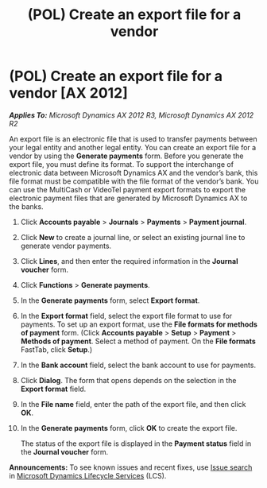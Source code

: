 ﻿---
title: (POL) Create an export file for a vendor
TOCTitle: (POL) Create an export file for a vendor
ms:assetid: 8ab04081-3dde-4545-9064-14074fbd0e0b
ms:mtpsurl: https://technet.microsoft.com/en-us/library/JJ678280(v=AX.60)
ms:contentKeyID: 49387002
ms.date: 04/18/2014
mtps_version: v=AX.60
f1_keywords:
- export format
---

# (POL) Create an export file for a vendor [AX 2012]


_**Applies To:** Microsoft Dynamics AX 2012 R3, Microsoft Dynamics AX 2012 R2_

An export file is an electronic file that is used to transfer payments between your legal entity and another legal entity. You can create an export file for a vendor by using the **Generate payments** form. Before you generate the export file, you must define its format. To support the interchange of electronic data between Microsoft Dynamics AX and the vendor’s bank, this file format must be compatible with the file format of the vendor’s bank. You can use the MultiCash or VideoTel payment export formats to export the electronic payment files that are generated by Microsoft Dynamics AX to the banks.

1.  Click **Accounts payable** \> **Journals** \> **Payments** \> **Payment journal**.

2.  Click **New** to create a journal line, or select an existing journal line to generate vendor payments.

3.  Click **Lines**, and then enter the required information in the **Journal voucher** form.

4.  Click **Functions** \> **Generate payments**.

5.  In the **Generate payments** form, select **Export format**.

6.  In the **Export format** field, select the export file format to use for payments. To set up an export format, use the **File formats for methods of payment** form. (Click **Accounts payable** \> **Setup** \> **Payment** \> **Methods of payment**. Select a method of payment. On the **File formats** FastTab, click **Setup**.)

7.  In the **Bank account** field, select the bank account to use for payments.

8.  Click **Dialog**. The form that opens depends on the selection in the **Export format** field.

9.  In the **File name** field, enter the path of the export file, and then click **OK**.

10. In the **Generate payments** form, click **OK** to create the export file.
    
    The status of the export file is displayed in the **Payment status** field in the **Journal voucher** form.

  
**Announcements:** To see known issues and recent fixes, use [Issue search](http://go.microsoft.com/fwlink/?linkid=389258) in [Microsoft Dynamics Lifecycle Services](http://go.microsoft.com/fwlink/?linkid=306505) (LCS).

